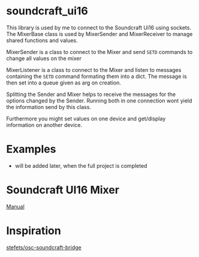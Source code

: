 # soundcraft_ui16
This library is used by me to connect to the Soundcraft Ui16 using sockets.
The MixerBase class is used by MixerSender and MixerReceiver to manage shared functions and values.

MixerSender is a class to connect to the Mixer and send `SETD` commands to change all values on the mixer

MixerListener is a class to connect to the Mixer and listen to messages containing the `SETD` command formating them into a dict.
The message is then set into a queue given as arg on creation.

Splitting the Sender and Mixer helps to receive the messages for the options changed by the Sender. Running both in one connection wont yield the information send by this class.

Furthermore you might set values on one device and get/display information on another device.

# Examples
 * will be added later, when the full project is completed

# Soundcraft UI16 Mixer
[Manual](https://www.soundcraft.com/en/product_documents/ui_usermanual_v3-0-pdf-27c992b4-5132-4d2d-b8e2-79750de6ee29)

# Inspiration
[stefets/osc-soundcraft-bridge](https://github.com/stefets/osc-soundcraft-bridge/tree/main)
